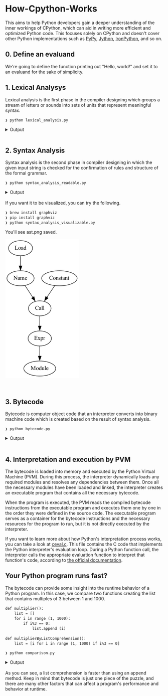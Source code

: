 # How-Cpython-Works
This aims to help Python developers gain a deeper understanding of the inner workings of CPython, which can aid in writing more efficient and optimized Python code. This focuses solely on CPython and doesn't cover other Python implementations such as <a href="https://www.pypy.org/">PyPy</a>, <a href="https://www.jython.org/">Jython</a>, <a href="https://ironpython.net/">IronPython</a>, and so on.

## 0. Define an evaluand
We're going to define the function printing out "Hello, world!" and set it to an evaluand for the sake of simplicity.

## 1. Lexical Analysys
Lexical analysis is the first phase in the compiler designing which groups a stream of letters or sounds into sets of units that represent meaningful syntax.
```
❯ python lexical_analysis.py
```
<details><summary>Output</summary>

```rb
[TokenInfo(type=62 (ENCODING), string='utf-8', start=(0, 0), end=(0, 0), line=''),
TokenInfo(type=1 (NAME), string='print', start=(1, 0), end=(1, 5), line='print("Hello, world!")'),
TokenInfo(type=54 (OP), string='(', start=(1, 5), end=(1, 6), line='print("Hello, world!")'),
TokenInfo(type=3 (STRING), string='"Hello, world!"', start=(1, 6), end=(1, 21), line='print("Hello, world!")'),
TokenInfo(type=54 (OP), string=')', start=(1, 21), end=(1, 22), line='print("Hello, world!")'),
TokenInfo(type=4 (NEWLINE), string='', start=(1, 22), end=(1, 23), line=''),
TokenInfo(type=0 (ENDMARKER), string='', start=(2, 0), end=(2, 0), line='')]
```
</details>
<br>

## 2. Syntax Analysis
Syntax analysis is the second phase in compiler designing in which the given input string is checked for the confirmation of rules and structure of the formal grammar.
```
❯ python syntax_analysis_readable.py
```
<details><summary>Output</summary>

```rb
<class 'ast.Module'>
    <class 'ast.Expr'>: 1
        <class 'ast.Call'>: 1
            <class 'ast.Name'>: 1
                <class 'ast.Load'>
            <class 'ast.Constant'>: 1
```
</details>
<br>
If you want it to be visualized, you can try the following.

```
❯ brew install graphviz
❯ pip install graphviz
❯ python syntax_analysis_visualizable.py
```
You'll see ast.png saved.

![AST](ast.png "AST")

<br>

## 3. Bytecode
Bytecode is computer object code that an interpreter converts into binary machine code which is created based on the result of syntax analysis.
```
❯ python bytecode.py
```
<details><summary>Output</summary>

```rb
              0 LOAD_GLOBAL              0 (print)
              2 LOAD_CONST               1 ('Hello, world!')
              4 CALL_FUNCTION            1
              6 POP_TOP
              8 LOAD_CONST               0 (None)
             10 RETURN_VALUE
```
</details>
<br>

## 4. Interpretation and execution by PVM
The bytecode is loaded into memory and executed by the Python Virtual Machine (PVM). During this process, the interpreter dynamically loads any required modules and resolves any dependencies between them. Once all the necessary modules have been loaded and linked, the interpreter creates an executable program that contains all the necessary bytecode.

When the program is executed, the PVM reads the compiled bytecode instructions from the executable program and executes them one by one in the order they were defined in the source code. The executable program serves as a container for the bytecode instructions and the necessary resources for the program to run, but it is not directly executed by the interpreter.

If you want to learn more about how Python's interpretation process works, you can take a look at <a href="https://github.com/python/cpython/blob/main/Python/ceval.c">ceval.c</a>. This file contains the C code that implements the Python interpreter's evaluation loop. During a Python function call, the interpreter calls the appropriate evaluation function to interpret that function's code, according to <a href="https://docs.python.org/ja/3.11/whatsnew/3.11.html#inlined-python-function-calls">the official documentation</a>.


## Your Python program runs fast?
The bytecode can provide some insight into the runtime behavior of a Python program. In this case, we compare two functions creating the list that contains multiples of 3 between 1 and 1000. 
```
def multiplier():
    list = []
    for i in range (1, 1000):
        if i%3 == 0:
            list.append (i)

def multiplierByListComprehension():
    list = [i for i in range (1, 1000) if i%3 == 0]
```

```
❯ python comparison.py
```
<details><summary>Output</summary>

```rb
              0 BUILD_LIST               0
              2 STORE_FAST               0 (L)
              4 LOAD_GLOBAL              0 (range)
              6 LOAD_CONST               1 (1)
              8 LOAD_CONST               2 (1000)
             10 CALL_FUNCTION            2
             12 GET_ITER
             14 FOR_ITER                13 (to 42)
             16 STORE_FAST               1 (i)
             18 LOAD_FAST                1 (i)
             20 LOAD_CONST               3 (3)
             22 BINARY_MODULO
             24 LOAD_CONST               4 (0)
             26 COMPARE_OP               2 (==)
             28 POP_JUMP_IF_FALSE       20 (to 40)
             30 LOAD_FAST                0 (L)
             32 LOAD_METHOD              1 (append)
             34 LOAD_FAST                1 (i)
             36 CALL_METHOD              1
             38 POP_TOP
             40 JUMP_ABSOLUTE            7 (to 14)
             42 LOAD_CONST               0 (None)
             44 RETURN_VALUE

elapsed time: 0.000077248 [sec]

              0 LOAD_CONST               1 (<code object <listcomp> at 0x10b3294d0, file "/Users/iamstgt/How_CPython_Works/comparison.py", line 25>)
              2 LOAD_CONST               2 ('multiplierByListComprehension.<locals>.<listcomp>')
              4 MAKE_FUNCTION            0
              6 LOAD_GLOBAL              0 (range)
              8 LOAD_CONST               3 (1)
             10 LOAD_CONST               4 (1000)
             12 CALL_FUNCTION            2
             14 GET_ITER
             16 CALL_FUNCTION            1
             18 STORE_FAST               0 (L)
             20 LOAD_CONST               0 (None)
             22 RETURN_VALUE
Disassembly of <code object <listcomp> at 0x10b3294d0, file "/Users/iamstgt/How_CPython_Works/comparison.py", line 25>:
              0 BUILD_LIST               0
              2 LOAD_FAST                0 (.0)
              4 FOR_ITER                10 (to 26)
              6 STORE_FAST               1 (i)
              8 LOAD_FAST                1 (i)
             10 LOAD_CONST               0 (3)
             12 BINARY_MODULO
             14 LOAD_CONST               1 (0)
             16 COMPARE_OP               2 (==)
             18 POP_JUMP_IF_FALSE        2 (to 4)
             20 LOAD_FAST                1 (i)
             22 LIST_APPEND              2
             24 JUMP_ABSOLUTE            2 (to 4)
             26 RETURN_VALUE

elapsed time: 0.000056982 [sec]
```
</details>
<br>
As you can see, a list comprehension is faster than using an append method. Keep in mind that bytecode is just one piece of the puzzle, and there are many other factors that can affect a program's performance and behavior at runtime.
